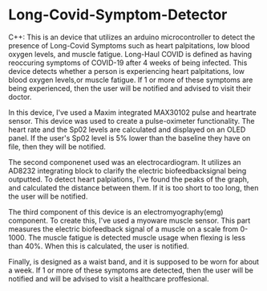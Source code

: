 # Long-Covid-Symptom-Detector
C++:
This is an device that utilizes an arduino microcontroller to detect the presence of Long-Covid Symptoms such as heart palpitations, low blood oxygen levels, and muscle fatigue.
Long-Haul COVID is defined as having reoccuring symptoms of COVID-19 after 4 weeks of being infected. This device detects whether a person is experiencing heart palpitations, low blood oxygen levels,or muscle fatigue.
If 1 or more of these symptoms are being experienced, then the user will be notified and advised to visit their doctor.

In this device, I've used a Maxim integrated MAX30102 pulse and heartrate sensor. This device was used to create a pulse-oximeter functionality. The heart rate and the Sp02 levels are calculated and displayed on an OLED panel.
If the user's Sp02 level is 5% lower than the baseline they have on file, then they will be notified.

The second componenet used was an electrocardiogram. It utilizes an AD8232 integrating block to clarify the electric biofeedbacksignal being outputted.
To detect heart palpiations, I've found the peaks of the graph, and calculated the distance between them. If it is too short to too long, then the user will be notified.

The third component of this device is an electromyography(emg) component. To create this, I've used a myoware muscle sensor. This part measures the electric biofeedback signal of a muscle on a scale from 0-1000.
The muscle fatigue is detected muscle usage when flexing is less than 40%. When this is calculated, the user is notified.

Finally, is designed as a waist band, and it is supposed to be worn for about a week. If 1 or more of these symptoms are detected, then the user will be notified and will be advised to visit a healthcare proffesional.

